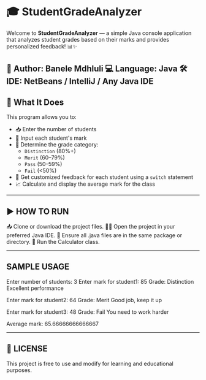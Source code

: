 # 🎓 StudentGradeAnalyzer

Welcome to **StudentGradeAnalyzer** — a simple Java console application that analyzes student grades based on their marks and provides personalized feedback! 📊✨

👤 Author: Banele Mdhluli
💻 Language: Java
🛠️ IDE: NetBeans / IntelliJ / Any Java IDE
---
## 🧠 What It Does

This program allows you to:

- 📥 Enter the number of students
- 📝 Input each student's mark
- 🎯 Determine the grade category:
  - `Distinction` (80%+)
  - `Merit` (60–79%)
  - `Pass` (50–59%)
  - `Fail` (<50%)
- 💬 Get customized feedback for each student using a `switch` statement
- 📈 Calculate and display the average mark for the class

---

## ▶️ HOW TO RUN

📥 Clone or download the project files.
🧑‍💻 Open the project in your preferred Java IDE.
📂 Ensure all .java files are in the same package or directory.
🚀 Run the Calculator class.

-----------
SAMPLE USAGE
------------
Enter number of students: 3
Enter mark for student1:
85
Grade: Distinction
Excellent performance

Enter mark for student2:
64
Grade: Merit
Good job, keep it up

Enter mark for student3:
48
Grade: Fail
You need to work harder

Average mark: 65.66666666666667

---
## 📝 LICENSE

This project is free to use and modify for learning and educational purposes.


